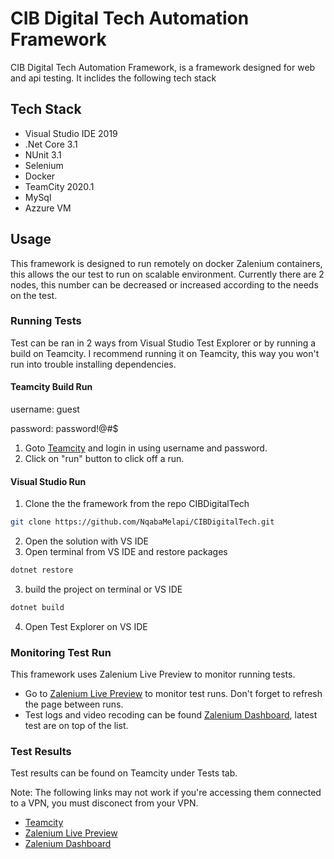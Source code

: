 # CIB Digital Tech Automation Framework
CIB Digital Tech Automation Framework, is a framework designed for web and api testing. It inclides the following tech stack

## Tech Stack
* Visual Studio IDE 2019
* .Net Core 3.1
* NUnit 3.1
* Selenium
* Docker
* TeamCity 2020.1
* MySql
* Azzure VM

## Usage

This framework is designed to run remotely on docker Zalenium containers, this allows the our test to run on scalable environment. Currently there are 2 nodes, this number can be decreased or increased according to the needs on the test.

### Running Tests

Test can be ran in 2 ways from Visual Studio Test Explorer or by running a build on Teamcity. I recommend running it on Teamcity, this way you won't run into trouble installing dependencies.

#### Teamcity Build Run

username: guest

password: password!@#$

1. Goto [Teamcity](http://52.136.122.242:8111/viewType.html?buildTypeId=Build_CIBDigitalTech) and login in using username and password.
2. Click on "run" button to click off a run.


#### Visual Studio Run

1. Clone the the framework from the repo CIBDigitalTech
```bash
git clone https://github.com/NqabaMelapi/CIBDigitalTech.git
```
2. Open the solution with VS IDE 
3. Open terminal from VS IDE and restore packages
```bash
dotnet restore
```
3. build the project on terminal or VS IDE 
```bash
dotnet build
```
4. Open Test Explorer on VS IDE

### Monitoring Test Run

This framework uses Zalenium Live Preview to monitor running tests.
* Go to [Zalenium Live Preview](http://52.136.122.242:4444/grid/admin/live) to monitor test runs. Don't forget to refresh the page between runs.
* Test logs and video recoding can be found [Zalenium Dashboard](http://52.136.122.242:4444/dashboard/), latest test are on top of the list.

### Test Results
Test results can be found on Teamcity under Tests tab.


Note:
The following links may not work if you're accessing them connected to a VPN, you must disconect from your VPN.

* [Teamcity](http://52.136.122.242:8111/viewType.html?buildTypeId=Build_CIBDigitalTech)
* [Zalenium Live Preview](http://52.136.122.242:4444/grid/admin/live)
* [Zalenium Dashboard](http://52.136.122.242:4444/dashboard/)

